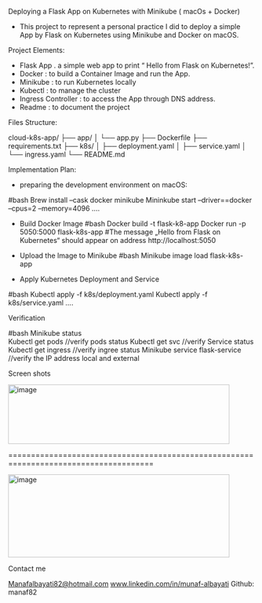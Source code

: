 
Deploying a Flask App on Kubernetes with 
Minikube ( macOs + Docker)

 
-	This project to represent a personal practice I did to deploy a simple App by Flask on Kubernetes using Minikube and Docker on macOS.

Project Elements:

-	Flask App . a simple web app to print “ Hello from Flask on Kubernetes!”.
-	Docker : to build a Container Image and run the App.
-	Minikube : to run Kubernetes locally 
-	Kubectl : to manage the cluster 
-	Ingress Controller : to access the App through DNS address.
-	Readme : to document the project 

Files Structure:

cloud-k8s-app/
├── app/
│   └── app.py
├── Dockerfile
├── requirements.txt
├── k8s/
│   ├── deployment.yaml
│   ├── service.yaml
│   └── ingress.yaml
└── README.md


Implementation Plan:

-	preparing the development environment on macOS:

#bash
Brew install –cask docker minikube
Mininkube start –driver==docker –cpus=2 –memory=4096 
….

-	 Build Docker Image 
#bash
Docker build -t flask-k8-app
Docker run -p 5050:5000 flask-k8s-app
#The message „Hello from Flask on Kubernetes“ should appear on address http://localhost:5050


-	Upload the Image to  Minikube
#bash
Minikube image load flask-k8s-app


-	Apply Kubernetes Deployment and  Service

#bash
Kubectl apply -f k8s/deployment.yaml
Kubectl apply -f k8s/service.yaml
….

Verification 

#bash 
Minikube status   
Kubectl get pods               //verify pods status
Kubectl get svc                //verify Service status
Kubectl get ingress            //verify ingree status
Minikube service flask-service //verify the IP address local and external 

Screen shots 

<img width="451" height="121" alt="image" src="https://github.com/user-attachments/assets/4d672b2d-1baa-4580-a3a0-031cc554f99a" />


======================================================================================



<img width="451" height="169" alt="image" src="https://github.com/user-attachments/assets/4236edc4-8957-4331-974d-0ef576ebdfd8" />



Contact me 

Manafalbayati82@hotmail.com
www.linkedin.com/in/munaf-albayati
Github: manaf82

